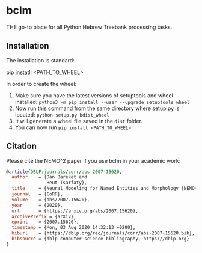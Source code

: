 # bclm
THE go-to place for all Python Hebrew Treebank processing tasks.

## Installation

The installation is standard:

pip instatll <PATH_TO_WHEEL>

In order to create the wheel:
1. Make sure you have the latest versions of setuptools and wheel installed:
`python3 -m pip install --user --upgrade setuptools wheel`
2. Now run this command from the same directory where setup.py is located:
`python setup.py bdist_wheel`
3. It will generate a wheel file saved in the `dist` folder. 
4. You can now run `pip install <PATH_TO_WHEEL>`

## Citation

Please cite the NEMO^2 paper if you use bclm in your academic work:
```bibtex
@article{DBLP:journals/corr/abs-2007-15620,
  author    = {Dan Bareket and
               Reut Tsarfaty},
  title     = {Neural Modeling for Named Entities and Morphology (NEMO{\^{}}2)},
  journal   = {CoRR},
  volume    = {abs/2007.15620},
  year      = {2020},
  url       = {https://arxiv.org/abs/2007.15620},
  archivePrefix = {arXiv},
  eprint    = {2007.15620},
  timestamp = {Mon, 03 Aug 2020 14:32:13 +0200},
  biburl    = {https://dblp.org/rec/journals/corr/abs-2007-15620.bib},
  bibsource = {dblp computer science bibliography, https://dblp.org}
}
```
